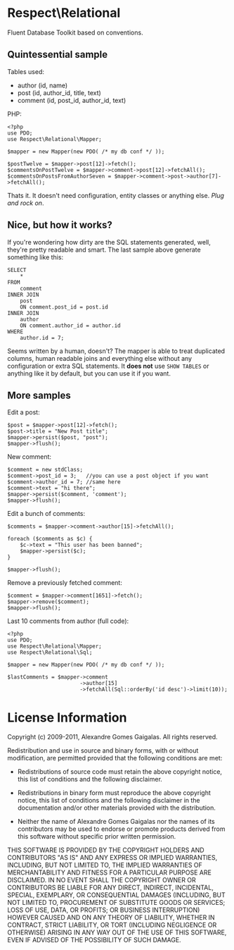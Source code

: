 Respect\Relational
==================

Fluent Database Toolkit based on conventions. 

Quintessential sample
---------------------

Tables used:

  * author (id, name)
  * post (id, author_id, title, text)
  * comment (id, post_id, author_id, text)

PHP:

    <?php
    use PDO;
    use Respect\Relational\Mapper;

    $mapper = new Mapper(new PDO( /* my db conf */ ));

    $postTwelve = $mapper->post[12]->fetch();
    $commentsOnPostTwelve = $mapper->comment->post[12]->fetchAll();
    $commentsOnPostsFromAuthorSeven = $mapper->comment->post->author[7]->fetchAll();

Thats it. It doesn't need configuration, entity classes or anything else. *Plug
and rock on*.

Nice, but how it works?
-----------------------

If you're wondering how dirty are the SQL statements generated, well, they're 
pretty readable and smart. The last sample above generate something like this:

    SELECT
        *
    FROM 
        comment
    INNER JOIN
        post
        ON comment.post_id = post.id
    INNER JOIN
        author
        ON comment.author_id = author.id
    WHERE
        author.id = 7;

Seems written by a human, doesn't? The mapper is able to treat duplicated columns, 
human readable joins and everything else without any configuration or extra SQL
statements. It **does not** use `SHOW TABLES` or anything like it by default, 
but you can use it if you want.

More samples
------------

Edit a post:

    $post = $mapper->post[12]->fetch();
    $post->title = "New Post title";
    $mapper->persist($post, "post");
    $mapper->flush();

New comment:

    $comment = new stdClass;
    $comment->post_id = 3;   //you can use a post object if you want
    $comment->author_id = 7; //same here
    $comment->text = "hi there";
    $mapper->persist($comment, 'comment');
    $mapper->flush();
    
Edit a bunch of comments:

    $comments = $mapper->comment->author[15]->fetchAll();

    foreach ($comments as $c) {
        $c->text = "This user has been banned";
        $mapper->persist($c);
    }

    $mapper->flush();

Remove a previously fetched comment:

    $comment = $mapper->comment[1651]->fetch();
    $mapper->remove($comment);
    $mapper->flush();

Last 10 comments from author (full code):

    <?php
    use PDO;
    use Respect\Relational\Mapper;
    use Respect\Relational\Sql;

    $mapper = new Mapper(new PDO( /* my db conf */ ));

    $lastComments = $mapper->comment
                           ->author[15]
                           ->fetchAll(Sql::orderBy('id desc')->limit(10));


License Information
===================

Copyright (c) 2009-2011, Alexandre Gomes Gaigalas.
All rights reserved.

Redistribution and use in source and binary forms, with or without modification,
are permitted provided that the following conditions are met:

* Redistributions of source code must retain the above copyright notice,
  this list of conditions and the following disclaimer.

* Redistributions in binary form must reproduce the above copyright notice,
  this list of conditions and the following disclaimer in the documentation
  and/or other materials provided with the distribution.

* Neither the name of Alexandre Gomes Gaigalas nor the names of its
  contributors may be used to endorse or promote products derived from this
  software without specific prior written permission.

THIS SOFTWARE IS PROVIDED BY THE COPYRIGHT HOLDERS AND CONTRIBUTORS "AS IS" AND
ANY EXPRESS OR IMPLIED WARRANTIES, INCLUDING, BUT NOT LIMITED TO, THE IMPLIED
WARRANTIES OF MERCHANTABILITY AND FITNESS FOR A PARTICULAR PURPOSE ARE
DISCLAIMED. IN NO EVENT SHALL THE COPYRIGHT OWNER OR CONTRIBUTORS BE LIABLE FOR
ANY DIRECT, INDIRECT, INCIDENTAL, SPECIAL, EXEMPLARY, OR CONSEQUENTIAL DAMAGES
(INCLUDING, BUT NOT LIMITED TO, PROCUREMENT OF SUBSTITUTE GOODS OR SERVICES;
LOSS OF USE, DATA, OR PROFITS; OR BUSINESS INTERRUPTION) HOWEVER CAUSED AND ON
ANY THEORY OF LIABILITY, WHETHER IN CONTRACT, STRICT LIABILITY, OR TORT
(INCLUDING NEGLIGENCE OR OTHERWISE) ARISING IN ANY WAY OUT OF THE USE OF THIS
SOFTWARE, EVEN IF ADVISED OF THE POSSIBILITY OF SUCH DAMAGE.
